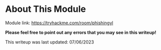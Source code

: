 # About This Module
Module link: https://tryhackme.com/room/phishingyl

**Please feel free to point out any errors that you may see in this writeup!**

This writeup was last updated: 07/06/2023

